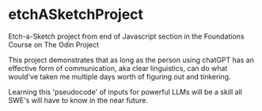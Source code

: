 # etchASketchProject
Etch-a-Sketch project from end of Javascript section in the Foundations Course on The Odin Project

This project demonstrates that as long as the person using chatGPT has an effective form of communication, aka clear linguistics, can do what would've taken me multiple days worth of figuring out and tinkering. 

Learning this 'pseudocode' of inputs for powerful LLMs will be a skill all SWE's will have to know in the near future.